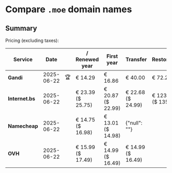 # Compare `.moe` domain names

## Summary

Pricing (excluding taxes):

| Service | Date |  | / Renewed year | First year | Transfer | Restoration |
|--|--|--|--|--|--|--|
| **Gandi** | 2025-06-22 | 🏆 | € 14.29 | € 16.86 | € 40.00 | € 72.24 |
| **Internet.bs** | 2025-06-22 |  | € 23.39<br>($ 25.75) | € 20.87<br>($ 22.99) | € 22.68<br>($ 24.99) | € 123.29<br>($ 135.79) |
| **Namecheap** | 2025-06-22 |  | € 14.75<br>($ 16.98) | € 13.01<br>($ 14.98) | {"null": ""} |  |
| **OVH** | 2025-06-22 |  | € 15.99<br>($ 17.49) | € 14.99<br>($ 16.49) | € 14.99<br>($ 16.49) |  |
